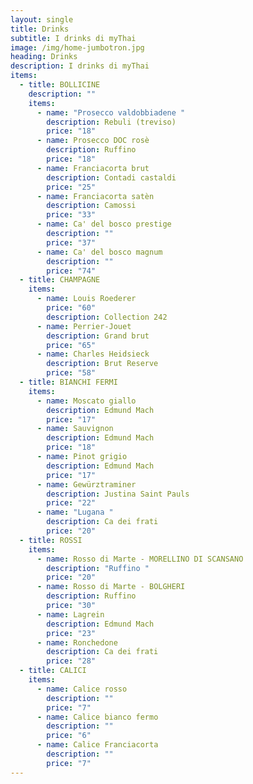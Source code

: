 ```yaml
---
layout: single
title: Drinks
subtitle: I drinks di myThai
image: /img/home-jumbotron.jpg
heading: Drinks
description: I drinks di myThai
items:
  - title: BOLLICINE
    description: ""
    items:
      - name: "Prosecco valdobbiadene "
        description: Rebuli (treviso)
        price: "18"
      - name: Prosecco DOC rosè
        description: Ruffino
        price: "18"
      - name: Franciacorta brut
        description: Contadi castaldi
        price: "25"
      - name: Franciacorta satèn
        description: Camossi
        price: "33"
      - name: Ca' del bosco prestige
        description: ""
        price: "37"
      - name: Ca' del bosco magnum
        description: ""
        price: "74"
  - title: CHAMPAGNE
    items:
      - name: Louis Roederer
        price: "60"
        description: Collection 242
      - name: Perrier-Jouet
        description: Grand brut
        price: "65"
      - name: Charles Heidsieck
        description: Brut Reserve
        price: "58"
  - title: BIANCHI FERMI
    items:
      - name: Moscato giallo
        description: Edmund Mach
        price: "17"
      - name: Sauvignon
        description: Edmund Mach
        price: "18"
      - name: Pinot grigio
        description: Edmund Mach
        price: "17"
      - name: Gewürztraminer
        description: Justina Saint Pauls
        price: "22"
      - name: "Lugana "
        description: Ca dei frati
        price: "20"
  - title: ROSSI
    items:
      - name: Rosso di Marte - MORELLINO DI SCANSANO
        description: "Ruffino "
        price: "20"
      - name: Rosso di Marte - BOLGHERI
        description: Ruffino
        price: "30"
      - name: Lagrein
        description: Edmund Mach
        price: "23"
      - name: Ronchedone
        description: Ca dei frati
        price: "28"
  - title: CALICI
    items:
      - name: Calice rosso
        description: ""
        price: "7"
      - name: Calice bianco fermo
        description: ""
        price: "6"
      - name: Calice Franciacorta
        description: ""
        price: "7"
---
```

